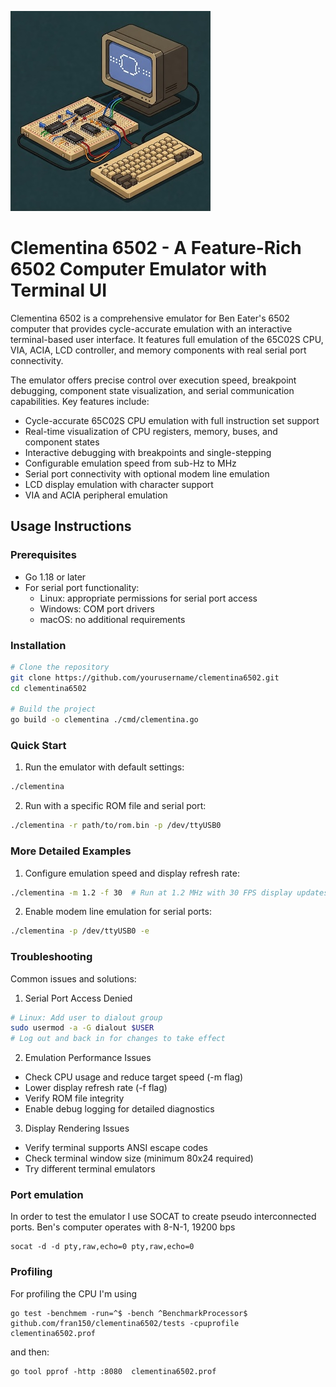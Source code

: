 ![Logo](images/computer.jpeg) 
# Clementina 6502 - A Feature-Rich 6502 Computer Emulator with Terminal UI

Clementina 6502 is a comprehensive emulator for Ben Eater's 6502 computer that provides cycle-accurate emulation with an interactive terminal-based user interface. It features full emulation of the 65C02S CPU, VIA, ACIA, LCD controller, and memory components with real serial port connectivity.

The emulator offers precise control over execution speed, breakpoint debugging, component state visualization, and serial communication capabilities. Key features include:
- Cycle-accurate 65C02S CPU emulation with full instruction set support
- Real-time visualization of CPU registers, memory, buses, and component states
- Interactive debugging with breakpoints and single-stepping
- Configurable emulation speed from sub-Hz to MHz
- Serial port connectivity with optional modem line emulation
- LCD display emulation with character support
- VIA and ACIA peripheral emulation

## Usage Instructions
### Prerequisites
- Go 1.18 or later
- For serial port functionality:
  - Linux: appropriate permissions for serial port access
  - Windows: COM port drivers
  - macOS: no additional requirements

### Installation

```bash
# Clone the repository
git clone https://github.com/yourusername/clementina6502.git
cd clementina6502

# Build the project
go build -o clementina ./cmd/clementina.go
```

### Quick Start
1. Run the emulator with default settings:
```bash
./clementina
```

2. Run with a specific ROM file and serial port:
```bash
./clementina -r path/to/rom.bin -p /dev/ttyUSB0
```

### More Detailed Examples

1. Configure emulation speed and display refresh rate:
```bash
./clementina -m 1.2 -f 30  # Run at 1.2 MHz with 30 FPS display updates
```

2. Enable modem line emulation for serial ports:
```bash
./clementina -p /dev/ttyUSB0 -e
```

### Troubleshooting

Common issues and solutions:

1. Serial Port Access Denied
```bash
# Linux: Add user to dialout group
sudo usermod -a -G dialout $USER
# Log out and back in for changes to take effect
```

2. Emulation Performance Issues
- Check CPU usage and reduce target speed (-m flag)
- Lower display refresh rate (-f flag)
- Verify ROM file integrity
- Enable debug logging for detailed diagnostics

3. Display Rendering Issues
- Verify terminal supports ANSI escape codes
- Check terminal window size (minimum 80x24 required)
- Try different terminal emulators

### Port emulation

In order to test the emulator I use SOCAT to create pseudo interconnected ports.
Ben's computer operates with 8-N-1, 19200 bps

```
socat -d -d pty,raw,echo=0 pty,raw,echo=0
```

### Profiling

For profiling the CPU I'm using

```
go test -benchmem -run=^$ -bench ^BenchmarkProcessor$ github.com/fran150/clementina6502/tests -cpuprofile clementina6502.prof
```

and then:

```
go tool pprof -http :8080  clementina6502.prof
```